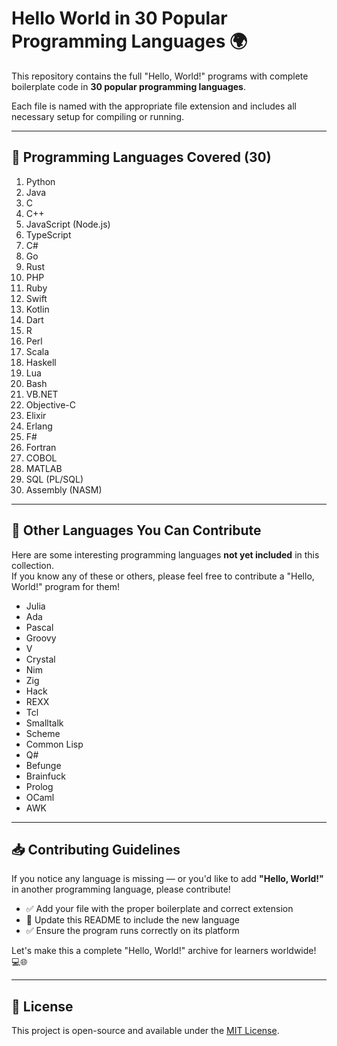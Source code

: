 # Hello World in 30 Popular Programming Languages 🌍

This repository contains the full "Hello, World!" programs with complete boilerplate code in **30 popular programming languages**.

Each file is named with the appropriate file extension and includes all necessary setup for compiling or running.

---

## 📌 Programming Languages Covered (30)

1. Python  
2. Java  
3. C  
4. C++  
5. JavaScript (Node.js)  
6. TypeScript  
7. C#  
8. Go  
9. Rust  
10. PHP  
11. Ruby  
12. Swift  
13. Kotlin  
14. Dart  
15. R  
16. Perl  
17. Scala  
18. Haskell  
19. Lua  
20. Bash  
21. VB.NET  
22. Objective-C  
23. Elixir  
24. Erlang  
25. F#  
26. Fortran  
27. COBOL  
28. MATLAB  
29. SQL (PL/SQL)  
30. Assembly (NASM)  

---

## 🧩 Other Languages You Can Contribute

Here are some interesting programming languages **not yet included** in this collection.  
If you know any of these or others, please feel free to contribute a "Hello, World!" program for them!

- Julia  
- Ada  
- Pascal  
- Groovy  
- V  
- Crystal  
- Nim  
- Zig  
- Hack  
- REXX  
- Tcl  
- Smalltalk  
- Scheme  
- Common Lisp  
- Q#  
- Befunge  
- Brainfuck  
- Prolog  
- OCaml  
- AWK  

---

## 📥 Contributing Guidelines

If you notice any language is missing — or you'd like to add **"Hello, World!"** in another programming language, please contribute!

- ✅ Add your file with the proper boilerplate and correct extension  
- 🔄 Update this README to include the new language  
- ✅ Ensure the program runs correctly on its platform  

Let's make this a complete "Hello, World!" archive for learners worldwide! 💻🌐

---

## 📄 License

This project is open-source and available under the [MIT License](LICENSE).
